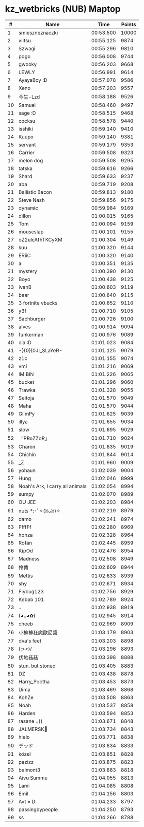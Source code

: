 # kz_wetbricks (NUB) Maptop

|  # | Name | Time | Points |
|-------------- | -------------- | -------------- | -------------- | 
| 1 | smieszneznaczki | 00:53.500 | 10000 | 
| 2 | viltsu | 00:55.125 | 9874 | 
| 3 | Szwagi | 00:55.296 | 9810 | 
| 4 | pogo | 00:56.008 | 9744 | 
| 5 | gwooky | 00:56.203 | 9668 | 
| 6 | LEWLY | 00:56.991 | 9614 | 
| 7 | AyayaBoy :D | 00:57.078 | 9586 | 
| 8 | Xeno | 00:57.203 | 9557 | 
| 9 | 今生-Lzd | 00:58.188 | 9526 | 
| 10 | Samuel | 00:58.460 | 9497 | 
| 11 | sage :D | 00:58.515 | 9468 | 
| 12 | cocksu | 00:58.578 | 9440 | 
| 13 | isshiki | 00:59.140 | 9410 | 
| 14 | Kuupo | 00:59.140 | 9381 | 
| 15 | servant | 00:59.179 | 9353 | 
| 16 | Carrier | 00:59.508 | 9323 | 
| 17 | melon dog | 00:59.508 | 9295 | 
| 18 | tatska | 00:59.616 | 9266 | 
| 19 | Shard | 00:59.633 | 9237 | 
| 20 | aba | 00:59.719 | 9208 | 
| 21 | Ballistic Bacon | 00:59.813 | 9180 | 
| 22 | Steve Nash | 00:59.856 | 9175 | 
| 23 | dynamic | 00:59.984 | 9169 | 
| 24 | dillon | 01:00.015 | 9165 | 
| 25 | Tom | 01:00.094 | 9159 | 
| 26 | mouseslap | 01:00.101 | 9155 | 
| 27 | oZ2ulcAfhTKCyXM | 01:00.304 | 9149 | 
| 28 | kuu | 01:00.320 | 9144 | 
| 29 | ERiiC | 01:00.320 | 9140 | 
| 30 | a | 01:00.351 | 9135 | 
| 31 | mystery | 01:00.390 | 9130 | 
| 32 | Boyo | 01:00.438 | 9125 | 
| 33 | IvanB | 01:00.603 | 9119 | 
| 34 | bear | 01:00.640 | 9115 | 
| 35 | 3 fortnite vbucks | 01:00.652 | 9110 | 
| 36 | y3f | 01:00.710 | 9105 | 
| 37 | Sachburger | 01:00.726 | 9100 | 
| 38 | alves | 01:00.914 | 9094 | 
| 39 | funkerman | 01:00.976 | 9089 | 
| 40 | cia :D | 01:01.023 | 9084 | 
| 41 | -}{0}{0JI_SLaYeR- | 01:01.125 | 9079 | 
| 42 | z1c | 01:01.155 | 9074 | 
| 43 | vmi | 01:01.216 | 9069 | 
| 44 | IM BIN | 01:01.226 | 9065 | 
| 45 | bucket | 01:01.296 | 9060 | 
| 46 | Trawka | 01:01.328 | 9055 | 
| 47 | Seitoja | 01:01.570 | 9049 | 
| 48 | Maha | 01:01.570 | 9044 | 
| 49 | GiimPy | 01:01.625 | 9039 | 
| 50 | illya | 01:01.655 | 9034 | 
| 51 | slow | 01:01.695 | 9029 | 
| 52 | 「PRoZZoR」 | 01:01.710 | 9024 | 
| 53 | Charon | 01:01.835 | 9019 | 
| 54 | Chichin | 01:01.844 | 9014 | 
| 55 | _Z | 01:01.960 | 9009 | 
| 56 | yohaun | 01:02.039 | 9004 | 
| 57 | Hung | 01:02.046 | 8999 | 
| 58 | Noah's Ark, I carry all animals | 01:02.054 | 8994 | 
| 59 | sumpy | 01:02.070 | 8989 | 
| 60 | OU JEE | 01:02.203 | 8984 | 
| 61 | nuts *:･ﾟ✧(ꈍᴗꈍ)✧ | 01:02.219 | 8979 | 
| 62 | damo | 01:02.241 | 8974 | 
| 63 | FfffFf | 01:02.280 | 8969 | 
| 64 | honza | 01:02.328 | 8964 | 
| 65 | Rofan | 01:02.445 | 8959 | 
| 66 | KipOd | 01:02.476 | 8954 | 
| 67 | Madness | 01:02.508 | 8949 | 
| 68 | 伶俜 | 01:02.609 | 8944 | 
| 69 | Mettis | 01:02.633 | 8939 | 
| 70 | shy | 01:02.671 | 8934 | 
| 71 | Flybug123 | 01:02.756 | 8929 | 
| 72 | Kebab 101 | 01:02.789 | 8924 | 
| 73 | .. | 01:02.938 | 8919 | 
| 74 | (◕ᴗ◕✿) | 01:02.945 | 8914 | 
| 75 | cheeb | 01:02.969 | 8909 | 
| 76 | 小褲褲狂魔歐尼醬 | 01:03.179 | 8903 | 
| 77 | dva's feet | 01:03.203 | 8898 | 
| 78 | (;><)/ | 01:03.296 | 8893 | 
| 79 | 伏地菇菇 | 01:03.398 | 8888 | 
| 80 | stun. but stoned | 01:03.405 | 8883 | 
| 81 | DZ | 01:03.438 | 8878 | 
| 82 | Harry_Pootha | 01:03.453 | 8873 | 
| 83 | Dima | 01:03.469 | 8868 | 
| 84 | KohZe | 01:03.508 | 8863 | 
| 85 | Noah | 01:03.537 | 8858 | 
| 86 | Harden | 01:03.594 | 8853 | 
| 87 | rasane =)) | 01:03.671 | 8848 | 
| 88 | JALMERSK👀 | 01:03.734 | 8843 | 
| 89 | hielo | 01:03.771 | 8838 | 
| 90 | デッド | 01:03.834 | 8833 | 
| 91 | közel | 01:03.851 | 8828 | 
| 92 | pezizz | 01:03.875 | 8823 | 
| 93 | belmont3 | 01:03.883 | 8818 | 
| 94 | Aivu Summu | 01:04.055 | 8813 | 
| 95 | Lami | 01:04.085 | 8808 | 
| 96 | Emil | 01:04.156 | 8803 | 
| 97 | Avt = D | 01:04.233 | 8797 | 
| 98 | passingbypeople | 01:04.250 | 8793 | 
| 99 | ss | 01:04.266 | 8788 | 

